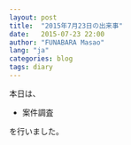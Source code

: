 ```yaml
---
layout: post
title:  "2015年7月23日の出来事"
date:   2015-07-23 22:00
author: "FUNABARA Masao"
lang: "ja"
categories: blog
tags: diary
---
```


本日は、

* 案件調査

を行いました。
